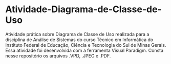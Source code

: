 # Atividade-Diagrama-de-Classe-de-Uso
Atividade prática sobre Diagrama de Classe de Uso realizada para a disciplina de Análise de Sistemas do curso Técnico em Informática do Instituto Federal de Educação, Ciência e Tecnologia do Sul de Minas Gerais. Essa atividade foi desenvolvida com a ferramenta Visual Paradigm. Consta nesse repositório os arquivos .VPD, .JPEG e .PDF.
